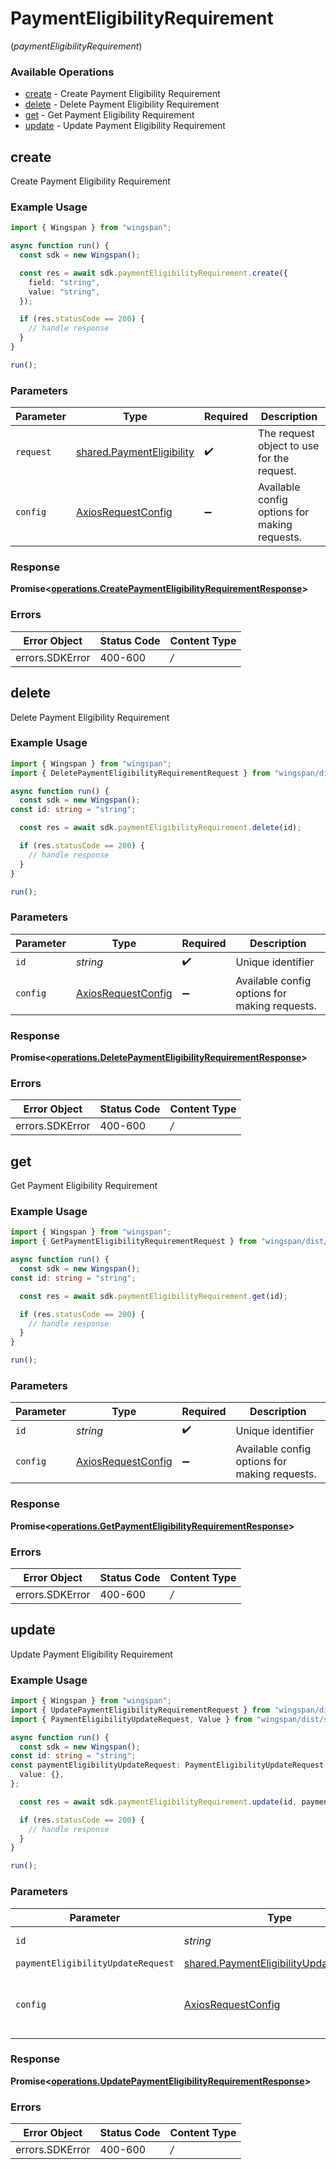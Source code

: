# PaymentEligibilityRequirement
(*paymentEligibilityRequirement*)

### Available Operations

* [create](#create) - Create Payment Eligibility Requirement
* [delete](#delete) - Delete Payment Eligibility Requirement
* [get](#get) - Get Payment Eligibility Requirement
* [update](#update) - Update Payment Eligibility Requirement

## create

Create Payment Eligibility Requirement

### Example Usage

```typescript
import { Wingspan } from "wingspan";

async function run() {
  const sdk = new Wingspan();

  const res = await sdk.paymentEligibilityRequirement.create({
    field: "string",
    value: "string",
  });

  if (res.statusCode == 200) {
    // handle response
  }
}

run();
```

### Parameters

| Parameter                                                                  | Type                                                                       | Required                                                                   | Description                                                                |
| -------------------------------------------------------------------------- | -------------------------------------------------------------------------- | -------------------------------------------------------------------------- | -------------------------------------------------------------------------- |
| `request`                                                                  | [shared.PaymentEligibility](../../sdk/models/shared/paymenteligibility.md) | :heavy_check_mark:                                                         | The request object to use for the request.                                 |
| `config`                                                                   | [AxiosRequestConfig](https://axios-http.com/docs/req_config)               | :heavy_minus_sign:                                                         | Available config options for making requests.                              |


### Response

**Promise<[operations.CreatePaymentEligibilityRequirementResponse](../../sdk/models/operations/createpaymenteligibilityrequirementresponse.md)>**
### Errors

| Error Object    | Status Code     | Content Type    |
| --------------- | --------------- | --------------- |
| errors.SDKError | 400-600         | */*             |

## delete

Delete Payment Eligibility Requirement

### Example Usage

```typescript
import { Wingspan } from "wingspan";
import { DeletePaymentEligibilityRequirementRequest } from "wingspan/dist/sdk/models/operations";

async function run() {
  const sdk = new Wingspan();
const id: string = "string";

  const res = await sdk.paymentEligibilityRequirement.delete(id);

  if (res.statusCode == 200) {
    // handle response
  }
}

run();
```

### Parameters

| Parameter                                                    | Type                                                         | Required                                                     | Description                                                  |
| ------------------------------------------------------------ | ------------------------------------------------------------ | ------------------------------------------------------------ | ------------------------------------------------------------ |
| `id`                                                         | *string*                                                     | :heavy_check_mark:                                           | Unique identifier                                            |
| `config`                                                     | [AxiosRequestConfig](https://axios-http.com/docs/req_config) | :heavy_minus_sign:                                           | Available config options for making requests.                |


### Response

**Promise<[operations.DeletePaymentEligibilityRequirementResponse](../../sdk/models/operations/deletepaymenteligibilityrequirementresponse.md)>**
### Errors

| Error Object    | Status Code     | Content Type    |
| --------------- | --------------- | --------------- |
| errors.SDKError | 400-600         | */*             |

## get

Get Payment Eligibility Requirement

### Example Usage

```typescript
import { Wingspan } from "wingspan";
import { GetPaymentEligibilityRequirementRequest } from "wingspan/dist/sdk/models/operations";

async function run() {
  const sdk = new Wingspan();
const id: string = "string";

  const res = await sdk.paymentEligibilityRequirement.get(id);

  if (res.statusCode == 200) {
    // handle response
  }
}

run();
```

### Parameters

| Parameter                                                    | Type                                                         | Required                                                     | Description                                                  |
| ------------------------------------------------------------ | ------------------------------------------------------------ | ------------------------------------------------------------ | ------------------------------------------------------------ |
| `id`                                                         | *string*                                                     | :heavy_check_mark:                                           | Unique identifier                                            |
| `config`                                                     | [AxiosRequestConfig](https://axios-http.com/docs/req_config) | :heavy_minus_sign:                                           | Available config options for making requests.                |


### Response

**Promise<[operations.GetPaymentEligibilityRequirementResponse](../../sdk/models/operations/getpaymenteligibilityrequirementresponse.md)>**
### Errors

| Error Object    | Status Code     | Content Type    |
| --------------- | --------------- | --------------- |
| errors.SDKError | 400-600         | */*             |

## update

Update Payment Eligibility Requirement

### Example Usage

```typescript
import { Wingspan } from "wingspan";
import { UpdatePaymentEligibilityRequirementRequest } from "wingspan/dist/sdk/models/operations";
import { PaymentEligibilityUpdateRequest, Value } from "wingspan/dist/sdk/models/shared";

async function run() {
  const sdk = new Wingspan();
const id: string = "string";
const paymentEligibilityUpdateRequest: PaymentEligibilityUpdateRequest = {
  value: {},
};

  const res = await sdk.paymentEligibilityRequirement.update(id, paymentEligibilityUpdateRequest);

  if (res.statusCode == 200) {
    // handle response
  }
}

run();
```

### Parameters

| Parameter                                                                                            | Type                                                                                                 | Required                                                                                             | Description                                                                                          |
| ---------------------------------------------------------------------------------------------------- | ---------------------------------------------------------------------------------------------------- | ---------------------------------------------------------------------------------------------------- | ---------------------------------------------------------------------------------------------------- |
| `id`                                                                                                 | *string*                                                                                             | :heavy_check_mark:                                                                                   | Unique identifier                                                                                    |
| `paymentEligibilityUpdateRequest`                                                                    | [shared.PaymentEligibilityUpdateRequest](../../sdk/models/shared/paymenteligibilityupdaterequest.md) | :heavy_minus_sign:                                                                                   | N/A                                                                                                  |
| `config`                                                                                             | [AxiosRequestConfig](https://axios-http.com/docs/req_config)                                         | :heavy_minus_sign:                                                                                   | Available config options for making requests.                                                        |


### Response

**Promise<[operations.UpdatePaymentEligibilityRequirementResponse](../../sdk/models/operations/updatepaymenteligibilityrequirementresponse.md)>**
### Errors

| Error Object    | Status Code     | Content Type    |
| --------------- | --------------- | --------------- |
| errors.SDKError | 400-600         | */*             |
